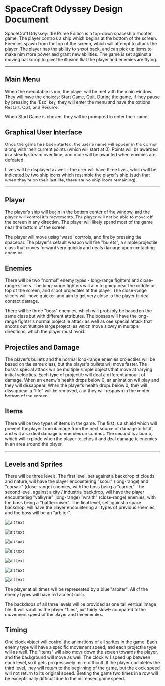 # SpaceCraft Odyssey Design Document
SpaceCraft Odyssey: '99 Prime Edition is a top-down spaceship shooter game.  The player controls a ship which begins at the bottom of the screen.  Enemies spawn from the top of the screen, which will attempt to attack the player.  The player has the ability to shoot back, and can pick up items to make him more power and grant new abilities.  The game is set against a moving backdrop to give the illusion that the player and enemies are flying.

----

## Main Menu
When the executable is run, the player will be met with the main window.  They will have the choices: Start Game, Quit.  During the game, if they pause by pressing the 'Esc' key, they will enter the menu and have the options Restart, Quit, and Resume.

When Start Game is chosen, they will be prompted to enter their name.

## Graphical User Interface
Once the game has been started, the user's name will appear in the corner along with their current points (which will start at 0).  Points will be awarded in a steady stream over time, and more will be awarded when enemies are defeated.

Lives will be displayed as well - the user will have three lives, which will be indicated by two ship icons which resemble the player's ship (such that when they're on their last life, there are no ship icons remaining).

----

## Player
The player's ship will begin in the bottom center of the window, and the player will control it's movements.  The player will not be able to move off the screen in any direction.  The player will likely spend most of the game near the bottom of the screen.

The player will move using 'wasd' controls, and fire by pressing the spacebar.  The player's default weapon will fire "bullets", a simple projectile class that moves forward very quickly and deals damage upon contacting enemies.

## Enemies
There will be two "normal" enemy types - long-range fighters and close-range slicers.  The long-range fighters will aim to group near the middle or top of the screen, and shoot projectiles at the player.  The close-range slicers will move quicker, and aim to get very close to the player to deal contact damage.

There will be three "boss" enemies, which will probably be based on the same class but with different attributes.  The bosses will have the long-range fighter's normal projectile attack as well as one special attack that shoots out multiple large projectiles which move slowly in multiple directions, which the player must avoid.

## Projectiles and Damage
The player's bullets and the normal long-range enemies projectiles will be based on the same class, but the player's bullets will move faster.  The boss's special attack will be multiple simple objects that move at varying initial velocities.  Each type of projectile will deal a different amount of damage.  When an enemy's health drops below 0, an animation will play and they will dissappear.  When the player's health drops below 0, they will dissappear, a "life" will be removed, and they will respawn in the center bottom of the screen.

## Items
There will be two types of items in the game.  The first is a shield which will prevent the player from damage from the next source of damage to hit it, and will also deal damage to enemies on contact.  The second is a bomb, which will explode when the player touches it and deal damage to enemies in an area around the player.

----

## Levels and Sprites
There will be three levels.  The first level, set against a backdrop of clouds and nature, will have the player encountering "scout" (long-range) and "corsair" (close-range) enemies, with the boss being a "carrier".  The second level, against a city / industrial backdrop, will have the player encountering "valkyrie" (long-range) "wraith" (close-range) enemies, with the boss being a "battlecruiser".  The final level, set against a space backdrop, will have the player encountering all types of previous enemies, and the boss will be an "arbiter".  

![alt text](https://github.com/usc-csci102-spring2013/game_cbrand/blob/master/sprites/toss_scout.gif "Long-Range 1: Scout")

![alt text](https://github.com/usc-csci102-spring2013/game_cbrand/blob/master/sprites/toss_corsair.gif "Close-Range 1: Corsair")

![alt text](https://github.com/usc-csci102-spring2013/game_cbrand/blob/master/sprites/terran_valkyrie.gif "Long-Range 2: Valkyrie")

![alt text](https://github.com/usc-csci102-spring2013/game_cbrand/blob/master/sprites/terrain_wraith.gif "Close-Range 2: Wraith")

![alt text](https://github.com/usc-csci102-spring2013/game_cbrand/blob/master/sprites/toss_carrier.gif "Boss 1: Carrier")

![alt text](https://github.com/usc-csci102-spring2013/game_cbrand/blob/master/sprites/terran_bc.gif "Boss 2: Battlecruiser")

![alt text](http://github.com/usc-csci102-spring2013/game_cbrand/blob/master/sprites/toss_arbiter.gif "Boss 3: Arbiter")




The player at all times will be represented by a blue "arbiter".  All of the enemy types will have red accent color.

The backdrops of all three levels will be provided as one tall vertical image file.  It will scroll as the player "flies", but fairly slowly compared to the movement speed of the player and the enemies.  

## Timing
One clock object will control the animations of all sprites in the game.  Each enemy type will have a specific movement speed, and each projectile type will as well.  The "items" will also move down the screen towards the player, and the background will move as well.  The clock will speed up between each level, so it gets progressively more difficult.  If the player completes the third level, they will return to the beginning of the game, but the clock speed will not return to its original speed.  Beating the game two times in a row will be exceptionally difficult due to the increased game speed.